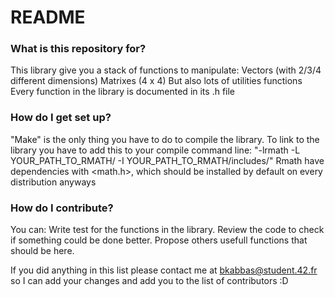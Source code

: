 # README #

### What is this repository for? ###

This library give you a stack of functions to manipulate:
Vectors (with 2/3/4 different dimensions)
Matrixes (4 x 4)
But also lots of utilities functions
Every function in the library is documented in its .h file

### How do I get set up? ###

"Make" is the only thing you have to do to compile the library.
To link to the library you have to add this to your compile command line:
"-lrmath -L YOUR_PATH_TO_RMATH/ -I YOUR_PATH_TO_RMATH/includes/"
Rmath have dependencies with <math.h>, which should be installed by default on every distribution anyways

### How do I contribute? ###
You can:
Write test for the functions in the library.
Review the code to check if something could be done better.
Propose others usefull functions that should be here.

If you did anything in this list please contact me at bkabbas@student.42.fr so I can add your changes
and add you to the list of contributors :D
